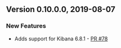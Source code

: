 ## Version 0.10.0.0, 2019-08-07

### New Features
  * Adds support for Kibana 6.8.1 - [PR #78](https://github.com/opendistro-for-elasticsearch/alerting-kibana-plugin/pull/78)
